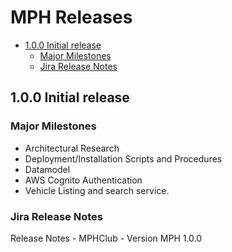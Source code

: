 <h1>MPH Releases</h1>

<!-- TOC -->

- [1.0.0 Initial release](#010-initial-release)
    - [Major Milestones](#major-milestones)
    - [Jira Release Notes](#jira-release-notes)

<!-- /TOC -->

## 1.0.0 Initial release

### Major Milestones

* Architectural Research
* Deployment/Installation Scripts and Procedures
* Datamodel
* AWS Cognito Authentication
* Vehicle Listing and search service.

### Jira Release Notes

Release Notes - MPHClub - Version MPH 1.0.0
        
                                                    